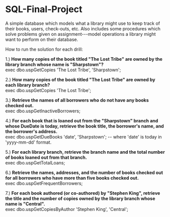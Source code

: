 # SQL-Final-Project

A simple database which models what a library might use to keep track of their books, users, check-outs, etc. Also includes some procedures which solve problems given on assignment---model operations a library might want to perform on their database.



How to run the solution for each drill:

1.) **How many copies of the book titled "The Lost Tribe" are owned by the library branch whose name is "Sharpstown"?**  
exec dbo.uspGetCopies 'The Lost Tribe', 'Sharpstown';

2.) **How many copies of the book titled "The Lost Tribe" are owned by each library branch?**  
exec dbo.uspGetCopies 'The Lost Tribe';

3.) **Retrieve the names of all borrowers who do not have any books checked out.**  
exec dbo.uspGetInactiveBorrowers;

4.) **For each book that is loaned out from the "Sharpstown" branch and whose DueDate is today, retrieve the book title, the borrower's name, and the borrower's address.**  
exec dbo.uspGetDueBooks 'date', 'Sharpstown';   -- where 'date' is today in 'yyyy-mm-dd' format.

5.) **For each library branch, retrieve the branch name and the total number of books loaned out from that branch.**  
exec dbo.uspGetTotalLoans;

6.) **Retrieve the names, addresses, and the number of books checked out for all borrowers who have more than five books checked out.**  
exec dbo.uspGetFrequentBorrowers;

7.) **For each book authored (or co-authored) by "Stephen King", retrieve the title and the number of copies owned by the library branch whose name is "Central".**  
exec dbo.uspGetCopiesByAuthor 'Stephen King', 'Central';
